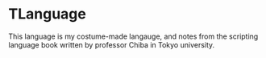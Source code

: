 # TLanguage
  This language is my costume-made langauge, and notes from the scripting language book written by professor Chiba in Tokyo university.
